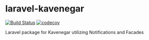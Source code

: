 # laravel-kavenegar

[![Build Status](https://travis-ci.org/rez0sk/laravel-kavenegar.svg?branch=master)](https://travis-ci.org/rez0sk/laravel-kavenegar)
[![codecov](https://codecov.io/gh/rez0sk/laravel-kavenegar/branch/master/graph/badge.svg)](https://codecov.io/gh/rez0sk/laravel-kavenegar)

Laravel package for Kavenegar utilizing Notifications and Facades
